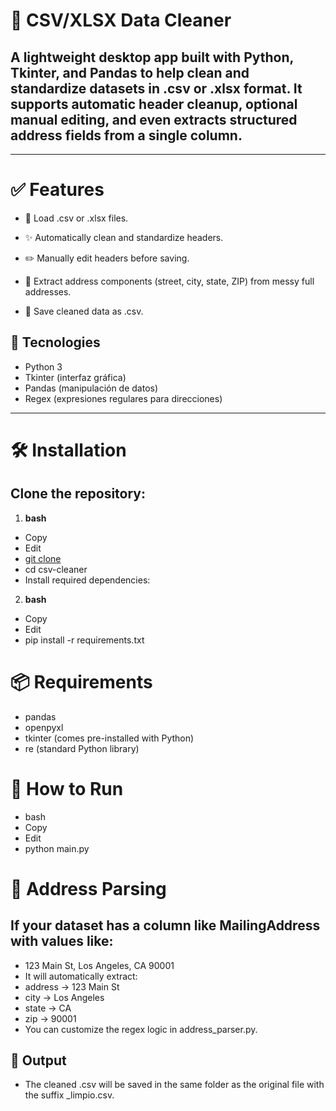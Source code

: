 # 🧹 CSV/XLSX Data Cleaner

## A lightweight desktop app built with Python, Tkinter, and Pandas to help clean and standardize datasets in .csv or .xlsx format. It supports automatic header cleanup, optional manual editing, and even extracts structured address fields from a single column.

---

# ✅ Features

- 📁 Load .csv or .xlsx files.

- ✨ Automatically clean and standardize headers.

- ✏️ Manually edit headers before saving.

- 🧩 Extract address components (street, city, state, ZIP) from messy full addresses.

- 💾 Save cleaned data as .csv.

## 🧰 Tecnologies

- Python 3
- Tkinter (interfaz gráfica)
- Pandas (manipulación de datos)
- Regex (expresiones regulares para direcciones)

---

# 🛠️ Installation

## Clone the repository:

1. **bash**

- Copy
- Edit
- [git clone](https://github.com/Lenin-Miranda/csv-cleaner.git)
- cd csv-cleaner
- Install required dependencies:

2. **bash**

- Copy
- Edit
- pip install -r requirements.txt

# 📦 Requirements

- pandas
- openpyxl
- tkinter (comes pre-installed with Python)
- re (standard Python library)

# 🚀 How to Run

- bash
- Copy
- Edit
- python main.py

# 🧩 Address Parsing

## If your dataset has a column like MailingAddress with values like:

- 123 Main St, Los Angeles, CA 90001
- It will automatically extract:
- address → 123 Main St
- city → Los Angeles
- state → CA
- zip → 90001
- You can customize the regex logic in address_parser.py.

## 📁 Output

- The cleaned .csv will be saved in the same folder as the original file with the suffix \_limpio.csv.
